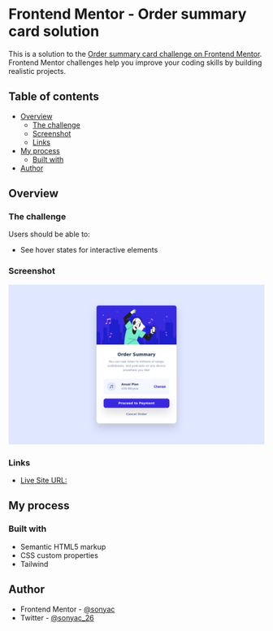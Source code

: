 # Frontend Mentor - Order summary card solution

This is a solution to the [Order summary card challenge on Frontend Mentor](https://www.frontendmentor.io/challenges/order-summary-component-QlPmajDUj). Frontend Mentor challenges help you improve your coding skills by building realistic projects. 

## Table of contents

- [Overview](#overview)
  - [The challenge](#the-challenge)
  - [Screenshot](#screenshot)
  - [Links](#links)
- [My process](#my-process)
  - [Built with](#built-with)
- [Author](#author)

## Overview

### The challenge

Users should be able to:

- See hover states for interactive elements

### Screenshot

![](./screenshot.png)

### Links

- [Live Site URL:](https://sonya-c.github.io/order-summary-component/)

## My process

### Built with

- Semantic HTML5 markup
- CSS custom properties
- Tailwind 


## Author

- Frontend Mentor - [@sonyac](https://www.frontendmentor.io/profile/sonyac)
- Twitter - [@sonyac_26](https://www.twitter.com/sonyac_26)

